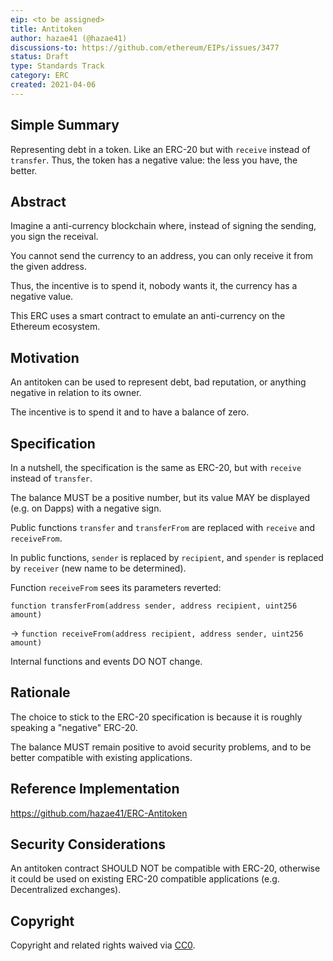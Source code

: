 ```yaml
---
eip: <to be assigned>
title: Antitoken
author: hazae41 (@hazae41)
discussions-to: https://github.com/ethereum/EIPs/issues/3477
status: Draft
type: Standards Track
category: ERC
created: 2021-04-06
---
```


## Simple Summary
Representing debt in a token. Like an ERC-20 but with `receive` instead of `transfer`. Thus, the token has a negative value: the less you have, the better.

## Abstract
Imagine a anti-currency blockchain where, instead of signing the sending, you sign the receival. 

You cannot send the currency to an address, you can only receive it from the given address.

Thus, the incentive is to spend it, nobody wants it, the currency has a negative value.

This ERC uses a smart contract to emulate an anti-currency on the Ethereum ecosystem.

## Motivation
An antitoken can be used to represent debt, bad reputation, or anything negative in relation to its owner. 

The incentive is to spend it and to have a balance of zero.

## Specification
In a nutshell, the specification is the same as ERC-20, but with `receive` instead of `transfer`.

The balance MUST be a positive number, but its value MAY be displayed (e.g. on Dapps) with a negative sign.

Public functions `transfer` and `transferFrom` are replaced with `receive` and `receiveFrom`.

In public functions, `sender` is replaced by `recipient`, and `spender` is replaced by `receiver` (new name to be determined).

Function `receiveFrom` sees its parameters reverted:

`function transferFrom(address sender, address recipient, uint256 amount)`

-> `function receiveFrom(address recipient, address sender, uint256 amount)`

Internal functions and events DO NOT change.

## Rationale
The choice to stick to the ERC-20 specification is because it is roughly speaking a "negative" ERC-20.

The balance MUST remain positive to avoid security problems, and to be better compatible with existing applications.

## Reference Implementation
https://github.com/hazae41/ERC-Antitoken

## Security Considerations
An antitoken contract SHOULD NOT be compatible with ERC-20, otherwise it could be used on existing ERC-20 compatible applications (e.g. Decentralized exchanges).

## Copyright
Copyright and related rights waived via [CC0](https://creativecommons.org/publicdomain/zero/1.0/).
